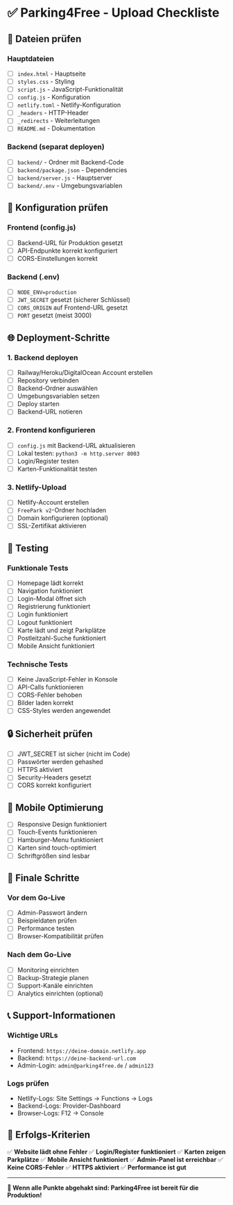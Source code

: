 # ✅ Parking4Free - Upload Checkliste

## 📁 Dateien prüfen

### Hauptdateien
- [ ] `index.html` - Hauptseite
- [ ] `styles.css` - Styling
- [ ] `script.js` - JavaScript-Funktionalität
- [ ] `config.js` - Konfiguration
- [ ] `netlify.toml` - Netlify-Konfiguration
- [ ] `_headers` - HTTP-Header
- [ ] `_redirects` - Weiterleitungen
- [ ] `README.md` - Dokumentation

### Backend (separat deployen)
- [ ] `backend/` - Ordner mit Backend-Code
- [ ] `backend/package.json` - Dependencies
- [ ] `backend/server.js` - Hauptserver
- [ ] `backend/.env` - Umgebungsvariablen

## 🔧 Konfiguration prüfen

### Frontend (config.js)
- [ ] Backend-URL für Produktion gesetzt
- [ ] API-Endpunkte korrekt konfiguriert
- [ ] CORS-Einstellungen korrekt

### Backend (.env)
- [ ] `NODE_ENV=production`
- [ ] `JWT_SECRET` gesetzt (sicherer Schlüssel)
- [ ] `CORS_ORIGIN` auf Frontend-URL gesetzt
- [ ] `PORT` gesetzt (meist 3000)

## 🌐 Deployment-Schritte

### 1. Backend deployen
- [ ] Railway/Heroku/DigitalOcean Account erstellen
- [ ] Repository verbinden
- [ ] Backend-Ordner auswählen
- [ ] Umgebungsvariablen setzen
- [ ] Deploy starten
- [ ] Backend-URL notieren

### 2. Frontend konfigurieren
- [ ] `config.js` mit Backend-URL aktualisieren
- [ ] Lokal testen: `python3 -m http.server 8003`
- [ ] Login/Register testen
- [ ] Karten-Funktionalität testen

### 3. Netlify-Upload
- [ ] Netlify-Account erstellen
- [ ] `FreePark v2`-Ordner hochladen
- [ ] Domain konfigurieren (optional)
- [ ] SSL-Zertifikat aktivieren

## 🧪 Testing

### Funktionale Tests
- [ ] Homepage lädt korrekt
- [ ] Navigation funktioniert
- [ ] Login-Modal öffnet sich
- [ ] Registrierung funktioniert
- [ ] Login funktioniert
- [ ] Logout funktioniert
- [ ] Karte lädt und zeigt Parkplätze
- [ ] Postleitzahl-Suche funktioniert
- [ ] Mobile Ansicht funktioniert

### Technische Tests
- [ ] Keine JavaScript-Fehler in Konsole
- [ ] API-Calls funktionieren
- [ ] CORS-Fehler behoben
- [ ] Bilder laden korrekt
- [ ] CSS-Styles werden angewendet

## 🔒 Sicherheit prüfen

- [ ] JWT_SECRET ist sicher (nicht im Code)
- [ ] Passwörter werden gehashed
- [ ] HTTPS aktiviert
- [ ] Security-Headers gesetzt
- [ ] CORS korrekt konfiguriert

## 📱 Mobile Optimierung

- [ ] Responsive Design funktioniert
- [ ] Touch-Events funktionieren
- [ ] Hamburger-Menu funktioniert
- [ ] Karten sind touch-optimiert
- [ ] Schriftgrößen sind lesbar

## 🚀 Finale Schritte

### Vor dem Go-Live
- [ ] Admin-Passwort ändern
- [ ] Beispieldaten prüfen
- [ ] Performance testen
- [ ] Browser-Kompatibilität prüfen

### Nach dem Go-Live
- [ ] Monitoring einrichten
- [ ] Backup-Strategie planen
- [ ] Support-Kanäle einrichten
- [ ] Analytics einrichten (optional)

## 📞 Support-Informationen

### Wichtige URLs
- Frontend: `https://deine-domain.netlify.app`
- Backend: `https://deine-backend-url.com`
- Admin-Login: `admin@parking4free.de` / `admin123`

### Logs prüfen
- Netlify-Logs: Site Settings → Functions → Logs
- Backend-Logs: Provider-Dashboard
- Browser-Logs: F12 → Console

## 🎯 Erfolgs-Kriterien

✅ **Website lädt ohne Fehler**
✅ **Login/Register funktioniert**
✅ **Karten zeigen Parkplätze**
✅ **Mobile Ansicht funktioniert**
✅ **Admin-Panel ist erreichbar**
✅ **Keine CORS-Fehler**
✅ **HTTPS aktiviert**
✅ **Performance ist gut**

---

**🎉 Wenn alle Punkte abgehakt sind: Parking4Free ist bereit für die Produktion!**

